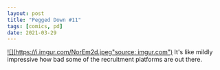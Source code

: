 ```yaml
---
layout: post
title: "Pegged Down #11"
tags: [comics, pd]
date: 2021-03-29
---
```

<!-- #92 -->
[![](https://i.imgur.com/NorEm2d.jpeg"source: imgur.com")](https://i.imgur.com/NorEm2d.jpeg)
It's like mildly impressive how bad some of the recruitment platforms are out there.
